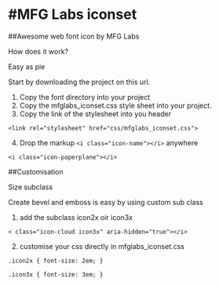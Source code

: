 #MFG Labs iconset
===============

##Awesome web font icon by MFG Labs

How does it work?

Easy as pie

Start by downloading the project on this url.

1. Copy the font directory into your project
2. Copy the mfglabs_iconset.css style sheet into your project.
3. Copy the link of the stylesheet into you header


`<link rel="stylesheet" href="css/mfglabs_iconset.css">`
        
4. Drop the markup `<i class="icon-name"></i>` anywhere


`<i class="icon-paperplane"></i>`


##Customisation

Size subclass

Create bevel and emboss is easy by using custom sub class

  
1. add the subclass icon2x oir icon3x


`< class="icon-cloud icon3x" aria-hidden="true"></i>`
        
2. customise your css directly in mfglabs_iconset.css


`.icon2x { font-size: 2em; }`

`.icon3x { font-size: 3em; }`
                